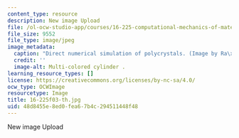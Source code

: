 ```yaml
---
content_type: resource
description: New image Upload
file: /ol-ocw-studio-app/courses/16-225-computational-mechanics-of-materials-fall-2003/48d8455e8ed0fea67b4c294511448f48_16-225f03-th.jpg
file_size: 9552
file_type: image/jpeg
image_metadata:
  caption: "Direct numerical simulation of polycrystals. (Image by Ra\xFAl Radovitzky.)"
  credit: ''
  image-alt: Multi-colored cylinder .
learning_resource_types: []
license: https://creativecommons.org/licenses/by-nc-sa/4.0/
ocw_type: OCWImage
resourcetype: Image
title: 16-225f03-th.jpg
uid: 48d8455e-8ed0-fea6-7b4c-294511448f48
---
```

New image Upload